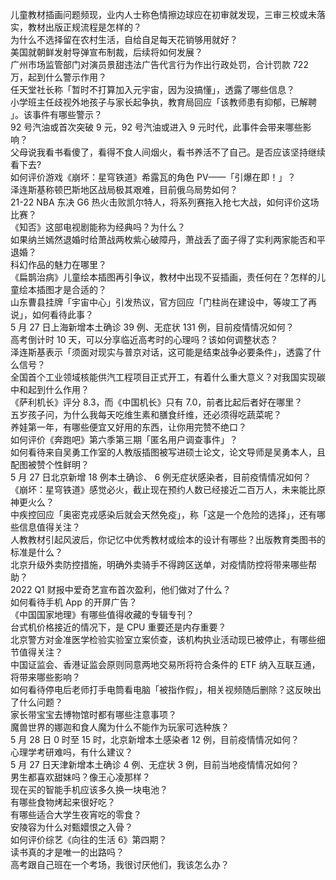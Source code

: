 儿童教材插画问题频现，业内人士称色情擦边球应在初审就发现，三审三校或未落实，教材出版正规流程是怎样的？  
为什么不选择留在农村生活，自给自足每天花销够用就好？  
美国就朝鲜发射导弹宣布制裁，后续将如何发展？  
广州市场监管部门对演员景甜违法广告代言行为作出行政处罚，合计罚款 722 万，起到什么警示作用？  
任天堂社长称「暂时不打算加入元宇宙，因为没搞懂」，透露了哪些信息？  
小学班主任歧视外地孩子与家长起争执，教育局回应「该教师患有抑郁，已解聘 」。该事件有哪些警示？  
92 号汽油或首次突破 9 元，92 号汽油或进入 9 元时代，此事件会带来哪些影响？  
父母说我看书看傻了，看得不食人间烟火，看书养活不了自己。是否应该坚持继续看下去?  
如何评价游戏《崩坏：星穹铁道》希露瓦的角色 PV——「引爆在即！」？  
泽连斯基称顿巴斯地区战局极其艰难，目前俄乌局势如何？  
21-22 NBA 东决 G6 热火击败凯尔特人，将系列赛拖入抢七大战，如何评价这场比赛？  
《知否》这部电视剧能称为经典吗？为什么？  
如果纳兰嫣然退婚时给萧战两枚紫心破障丹，萧战丢了面子得了实利两家能否和平退婚？  
科幻作品的魅力在哪里？  
《扁鹊治病》儿童绘本插图再引争议，教材中出现不妥插画，责任何在？怎样的儿童绘本插图才是合适的？  
山东曹县挂牌「宇宙中心」引发热议，官方回应「门柱尚在建设中，等竣工了再说」，如何看待此事？  
5 月 27 日上海新增本土确诊 39 例、无症状 131 例，目前疫情情况如何？  
高考倒计时 10 天，可以分享临近高考时的心理吗？该如何调整状态？  
泽连斯基表示「须面对现实与普京对话，这可能是结束战争必要条件」，透露了什么信号？  
全国首个工业领域核能供汽工程项目正式开工，有着什么重大意义？对我国实现碳中和起到什么作用？  
《萨利机长》评分 8.3，而《中国机长》只有 7.0，前者比起后者好在哪里？  
五岁孩子问，为什么我每天吃维生素和膳食纤维，还必须得吃蔬菜呢？  
养娃第一年，有哪些便宜又好用的东西，让你用完赞不绝口？  
如何评价《奔跑吧》第六季第三期「匿名用户调查事件」？  
如何看待来自吴勇工作室的人教版插图被写进硕士论文，论文导师是吴勇本人，且配图被赞个性鲜明？  
5 月 27 日北京新增 18 例本土确诊、 6 例无症状感染者，目前疫情情况如何？  
《崩坏：星穹铁道》感觉必火，截止现在预约人数已经接近二百万人，未来能比原神更火么？  
中疾控回应「奥密克戎感染后就会天然免疫」，称「这是一个危险的选择」，还有哪些信息值得关注？  
人教教材引起风波后，你记忆中优秀教材或绘本的设计有哪些？出版教育类图书的标准是什么？  
北京升级外卖防控措施，明确外卖骑手不得跨区送单，对疫情防控将带来哪些帮助？  
2022 Q1 财报中爱奇艺宣布首次盈利，他们做对了什么？  
如何看待手机 App 的开屏广告？  
《中国国家地理》有哪些值得收藏的专辑专刊？  
台式机价格接近的情况下，是 CPU 重要还是内存重要？  
北京警方对金准医学检验实验室立案侦查，该机构执业活动现已被停止，有哪些细节值得关注？  
中国证监会、香港证监会原则同意两地交易所将符合条件的 ETF 纳入互联互通，将带来哪些影响？  
如何看待停电后老师打手电筒看电脑「被指作假」，相关视频随后删除？这反映出了什么问题？  
家长带宝宝去博物馆时都有哪些注意事项？  
魔兽世界的娜迦和食人魔为什么不能作为玩家可选种族？  
5 月 28 日 0 时至 15 时，北京新增本土感染者 12 例，目前疫情情况如何？  
心理学考研难吗，有什么建议？  
5 月 27 日天津新增本土确诊 4 例、无症状 3 例，目前当地疫情情况如何？  
男生都喜欢甜妹吗？像王心凌那样？  
现在买的智能手机应该多久换一块电池？  
有哪些食物烤起来很好吃？  
有哪些适合大学生夜宵吃的零食？  
安陵容为什么对甄嬛恨之入骨？  
如何评价综艺《向往的生活 6》第四期？  
读书真的才是唯一的出路吗？  
高考跟自己班在一个考场，我很讨厌他们，我该怎么办？  
